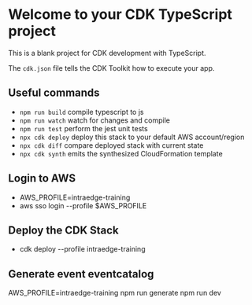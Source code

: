 # Welcome to your CDK TypeScript project

This is a blank project for CDK development with TypeScript.

The `cdk.json` file tells the CDK Toolkit how to execute your app.

## Useful commands

* `npm run build`   compile typescript to js
* `npm run watch`   watch for changes and compile
* `npm run test`    perform the jest unit tests
* `npx cdk deploy`  deploy this stack to your default AWS account/region
* `npx cdk diff`    compare deployed stack with current state
* `npx cdk synth`   emits the synthesized CloudFormation template

## Login to AWS

* AWS_PROFILE=intraedge-training
* aws sso login --profile $AWS_PROFILE

## Deploy the CDK Stack
* cdk deploy --profile intraedge-training

## Generate event eventcatalog
AWS_PROFILE=intraedge-training npm run generate
npm run dev

